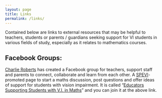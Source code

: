 ```yaml
---
layout: page
title: Links
permalink: /links/
---
```


Contained below are links to external resources that may be helpful to teachers, students or parents / guardians seeking support for VI students in various fields of study, especially as it relates to mathematics courses.

## Facebook Groups:
[Charlie Roberts](https://www.facebook.com/profile.php?id=100004419046261) has created a Facebook group for teachers, support staff and parents to connect, collaborate and learn from each other. A [SPEVI](https://www.spevi.net/)-promoted page to start a maths discussion, post questions and offer ideas of support for students with vision impairment.  It is called &ldquo;[Educators Supporting Students with V.I. in Maths](https://www.facebook.com/groups/249692019429833/)&rdquo; and you can join it at the above link.
